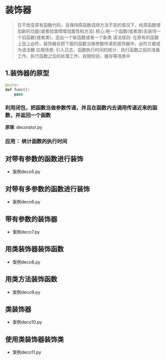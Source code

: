 # 装饰器
> 在不改变原有函数代码，且保持原函数调用方法不变的情况下，给原函数增加新的功能(或者给类增增加属性和方法)
> 核心:用一个函数(或者类)去装饰一个旧函数(或者类)，造出一个新函数或者一个新类
> 语法规则: 在原有的函数上加上@符，装饰器会把下面的函数当做参数传递到装饰器中，@符又被成为语法糖
> 应用场景: 引入日志，函数执行时间的统计、执行函数之前的准备工作、执行函数之后的处理工作、权限校验、缓存等场景中
## 1.装饰器的原型
~~~~Python
@outer
def func():
    pass
~~~~

### 利用闭包，把函数当做参数传递，并且在函数内去调用传递近来的函数，并返回一个函数

**原理**: decorator.py



### 应用： 统计函数的执行时间


## 对带有参数的函数进行装饰
- 案例deco5.py

## 对带有多参数的函数进行装饰
- 案例deco6.py

## 带有参数的装饰器
- 案例deco7.py

## 用类装饰器装饰函数
- 案例deco8.py

## 用类方法装饰函数
- 案例deco9.py

## 类装饰器
- 案例deco10.py

## 使用类装饰器装饰类
- 案例deco11.py













